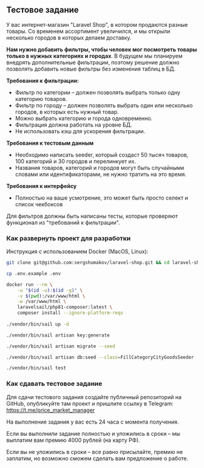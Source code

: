 ## Тестовое задание 

У вас интернет-магазин "Laravel Shop", в котором продаются разные товары. 
Со временем ассортимент увеличился, и мы открыли несколько городов в которых делаем доставку.

**Нам нужно добавить фильтры, чтобы человек мог посмотреть товары только в нужных категориях и городах**.
В будущем мы планируем внедрять дополнительные фильтрации, поэтому решение должно позволять добавить новые фильтры без изменения таблиц в БД.

**Требования к фильтрации:**
- Фильтр по категории – должен позволять выбрать только одну категорию товаров.
- Фильтр по городу – должен позволять выбрать один или несколько городов, в которых есть нужный товар.
- Можно выбрать категорию и города одновременно.
- Фильтрация должна работать на уровне БД.
- Не использовать кэш для ускорения фильтрации.

**Требования к тестовым данным**
- Необходимо написать seeder, который создаст 50 тысяч товаров, 100 категорий и 30 городов и перелинкует их.
- Названия товаров, категорий и городов могут быть случайными словами или идентификаторами, не нужно тратить на это время.

**Требования к интерфейсу**
- Полностью на ваше усмотрение, это может быть просто селект и список чекбоксов

Для фильтров должны быть написаны тесты, которые проверяют функционал из "требований к фильтрации".


### Как развернуть проект для разработки

Инструкция с использованием Docker (MacOS, Linux):

```bash
git clone git@github.com:sergshumakov/laravel-shop.git && cd laravel-shop

cp .env.example .env

docker run --rm \
    -u "$(id -u):$(id -g)" \
    -v $(pwd):/var/www/html \
    -w /var/www/html \
    laravelsail/php81-composer:latest \
    composer install --ignore-platform-reqs
    
./vendor/bin/sail up -d

./vendor/bin/sail artisan key:generate

./vendor/bin/sail artisan migrate --seed

./vendor/bin/sail artisan db:seed --class=FillCategoryCityGoodsSeeder

./vendor/bin/sail test
```

### Как сдавать тестовое задание

Для сдачи тестового задания создайте публичный репозиторий на GitHub, опубликуйте там проект и пришлите ссылку в 
Telegram: https://t.me/price_market_manager

На выполнение задания у вас есть 24 часа с момента получения.

Если вы выполнили задание полностью и уложились в сроки – мы выплатим вам премию 4000 рублей (на карту РФ).

Если вы не уложились в сроки – все равно присылайте, премию не заплатим, но возможно сможем сделать вам предложение о работе.
